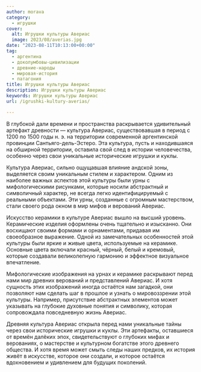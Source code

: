```yaml
---
author: morava
category:
  - игрушки
cover:
  alt: Игрушки культуры Авериас
  image: 2023/08/averias.jpg
date: "2023-08-11T10:13:00+00:00"
tag:
  - аргентина
  - доколумбовы-цивилизации
  - древние-народы
  - мировая-история
  - патагония
title: Игрушки культуры Авериас
description: Игрушки культуры Авериас
keywords: Игрушки культуры Авериас
url: /igrushki-kultury-averias/

---
```

В глубокой дали времени и пространства раскрывается удивительный артефакт древности — культура Авериас, существовавшая в период с 1200 по 1500 годы н. э. на территории современной аргентинской провинции Сантьяго-дель-Эстеро. Эта культура, пусть и находившаяся на обширной территории, оставила свой след в истории человечества, особенно через свои уникальные исторические игрушки и куклы.

Культура Авериас, сильно ощущавшая влияние андской зоны, выделяется своим уникальным стилем и характером. Одним из наиболее важных аспектов этой культуры были урны с мифологическими рисунками, которые носили абстрактный и символичный характер, не всегда легко идентифицируемый с реальными объектами. Эти урны, созданные с огромным мастерством, стали своего рода окном в мир мифов и верований Авериас.

Искусство керамики в культуре Авериас вышло на высший уровень. Керамические изделия оформлены очень тщательно и изысканно. Они восхищают своими формами и орнаментами, придавая им своеобразное выражение. Одной из замечательных особенностей этой культуры были яркие и живые цвета, используемые на керамике. Основные цвета включали красный, чёрный, белый и кремовый, которые создавали великолепную гармонию и эффектное визуальное впечатление.

Мифологические изображения на урнах и керамике раскрывают перед нами мир древних верований и представлений Авериас. И хотя сущность этих изображений иногда остаётся нам загадкой, они позволяют нам сделать шаг в прошлое и узнать о мировоззрении этой культуры. Например, присутствие абстрактных элементов может указывать на глубокие духовные понятия и символику, которая сопровождала повседневную жизнь Авериас.

Древняя культура Авериас открыла перед нами уникальные тайны через свои исторические игрушки и куклы. Эти артефакты, оставшиеся от времён далёких эпох, свидетельствуют о глубоких мифах и верованиях, о мастерстве и культурном богатстве этого древнего общества. И хотя время может смыть следы наших предков, их история живёт в искусстве, которое они создали, и которое остаётся вдохновением и удивлением для будущих поколений.
